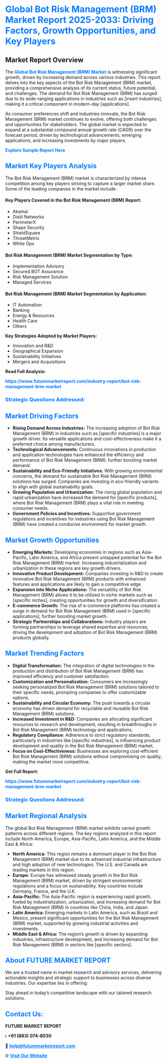 <h1 style="color: #007BFF;">Global Bot Risk Management (BRM) Market Report 2025-2033: Driving Factors, Growth Opportunities, and Key Players</h1>

<section id="overview">
<h2>Market Report Overview</h2>
<p>The <a href="https://www.futuremarketreport.com/industry-report/bot-risk-management-brm-market" style="color: #007BFF; text-decoration: none;"><strong>Global Bot Risk Management (BRM) Market</strong></a> is witnessing significant growth, driven by increasing demand across various industries. This report delves into the key aspects of the Bot Risk Management (BRM) market, providing a comprehensive analysis of its current status, future potential, and challenges. The demand for Bot Risk Management (BRM) has surged due to its wide-ranging applications in industries such as [insert industries], making it a critical component in modern-day [applications].</p>
<p>As consumer preferences shift and industries innovate, the Bot Risk Management (BRM) market continues to evolve, offering both challenges and opportunities for stakeholders. The global market is expected to expand at a substantial compound annual growth rate (CAGR) over the forecast period, driven by technological advancements, emerging applications, and increasing investments by major players.</p>
</section>

<section id="overview">
<p><a href="https://www.futuremarketreport.com/request-sample/reportId=54673" style="color: #007BFF; text-decoration: none;"><strong>Explore Sample Report Here</strong></a></p>
</section>

<section id="key-players">
<h2 style="color: #007BFF;">Market Key Players Analysis</h2>
<p>The Bot Risk Management (BRM) market is characterized by intense competition among key players striving to capture a larger market share. Some of the leading companies in the market include:</p>
<h4>Key Players Covered in the Bot Risk Management (BRM) Report:</h4>
<ul><li>Akamai</li><li>Distil Networks</li><li>PerimeterX</li><li>Shape Security</li><li>ShieldSquare</li><li>ThreatMetrix</li><li>White Ops</li></ul>
<h4>Bot Risk Management (BRM) Market Segmentation by Type:</h4>
<ul><li>Implementation Advisory</li><li>Secured BOT Assurance</li><li>Risk Management Solution</li><li>Managed Services</li></ul>

<h4>Bot Risk Management (BRM) Market Segmentation by Application:</h4>
<ul><li>IT Automation</li><li>Banking</li><li>Energy &amp; Resources</li><li>Health Care</li><li>Others</li></ul>
<p><strong>Key Strategies Adopted by Market Players:</strong></p>
<ul>
<li>Innovation and R&D</li>
<li>Geographical Expansion</li>
<li>Sustainability Initiatives</li>
<li>Mergers and Acquisitions</li>
</ul>
</section>

<section>
<p><strong>Read Full Analysis: </strong></p><a href="https://www.futuremarketreport.com/industry-report/bot-risk-management-brm-market" style="color: #007BFF; text-decoration: none;"><strong>https://www.futuremarketreport.com/industry-report/bot-risk-management-brm-market</strong></a>
<h3 style="color: #007BFF;">Strategic Questions Addressed:</h3>
</section>

<section id="driving-factors">
<h2 style="color: #007BFF;">Market Driving Factors</h2>
<ul>
<li><strong>Rising Demand Across Industries:</strong> The increasing adoption of Bot Risk Management (BRM) in industries such as [specific industries] is a major growth driver. Its versatile applications and cost-effectiveness make it a preferred choice among manufacturers.</li>
<li><strong>Technological Advancements:</strong> Continuous innovations in production and application technologies have enhanced the efficiency and performance of Bot Risk Management (BRM), further boosting market demand.</li>
<li><strong>Sustainability and Eco-Friendly Initiatives:</strong> With growing environmental concerns, the demand for sustainable Bot Risk Management (BRM) solutions has surged. Companies are investing in eco-friendly variants to align with global sustainability goals.</li>
<li><strong>Growing Population and Urbanization:</strong> The rising global population and rapid urbanization have increased the demand for [specific products], where Bot Risk Management (BRM) plays a vital role in meeting consumer needs.</li>
<li><strong>Government Policies and Incentives:</strong> Supportive government regulations and incentives for industries using Bot Risk Management (BRM) have created a conducive environment for market growth.</li>
</ul>
</section>

<section id="growth-opportunities">
<h2 style="color: #007BFF;">Market Growth Opportunities</h2>
<ul>
<li><strong>Emerging Markets:</strong> Developing economies in regions such as Asia-Pacific, Latin America, and Africa present untapped potential for the Bot Risk Management (BRM) market. Increasing industrialization and urbanization in these regions are key growth drivers.</li>
<li><strong>Innovative Product Development:</strong> Companies investing in R&D to create innovative Bot Risk Management (BRM) products with enhanced features and applications are likely to gain a competitive edge.</li>
<li><strong>Expansion into Niche Applications:</strong> The versatility of Bot Risk Management (BRM) allows it to be utilized in niche markets such as [specific niches], creating opportunities for growth and diversification.</li>
<li><strong>E-commerce Growth:</strong> The rise of e-commerce platforms has created a surge in demand for Bot Risk Management (BRM) used in [specific applications], further boosting market growth.</li>
<li><strong>Strategic Partnerships and Collaborations:</strong> Industry players are forming partnerships to leverage shared expertise and resources, driving the development and adoption of Bot Risk Management (BRM) products globally.</li>
</ul>
</section>

<section id="trending-factors">
<h2 style="color: #007BFF;">Market Trending Factors</h2>
<ul>
<li><strong>Digital Transformation:</strong> The integration of digital technologies in the production and distribution of Bot Risk Management (BRM) has improved efficiency and customer satisfaction.</li>
<li><strong>Customization and Personalization:</strong> Consumers are increasingly seeking personalized Bot Risk Management (BRM) solutions tailored to their specific needs, prompting companies to offer customizable options.</li>
<li><strong>Sustainability and Circular Economy:</strong> The push towards a circular economy has driven demand for recyclable and reusable Bot Risk Management (BRM) solutions.</li>
<li><strong>Increased Investment in R&D:</strong> Companies are allocating significant resources to research and development, resulting in breakthroughs in Bot Risk Management (BRM) technology and applications.</li>
<li><strong>Regulatory Compliance:</strong> Adherence to strict regulatory standards, particularly in industries like [specific industries], is influencing product development and quality in the Bot Risk Management (BRM) market.</li>
<li><strong>Focus on Cost-Effectiveness:</strong> Businesses are exploring cost-efficient Bot Risk Management (BRM) solutions without compromising on quality, making the market more competitive.</li>
</ul>
</section>

<section>
<p><strong>Get Full Report: </strong></p><a href="https://www.futuremarketreport.com/industry-report/bot-risk-management-brm-market" style="color: #007BFF; text-decoration: none;"><strong>https://www.futuremarketreport.com/industry-report/bot-risk-management-brm-market</strong></a>
<h3 style="color: #007BFF;">Strategic Questions Addressed:</h3>
</section>


<section id="regional-analysis">
<h2 style="color: #007BFF;">Market Regional Analysis</h2>
<p>The global Bot Risk Management (BRM) market exhibits varied growth patterns across different regions. The key regions analyzed in this report include North America, Europe, Asia-Pacific, Latin America, and the Middle East & Africa:</p>
<ul>
<li><strong>North America:</strong> This region remains a dominant player in the Bot Risk Management (BRM) market due to its advanced industrial infrastructure and high adoption of new technologies. The U.S. and Canada are leading markets in this region.</li>
<li><strong>Europe:</strong> Europe has witnessed steady growth in the Bot Risk Management (BRM) market, driven by stringent environmental regulations and a focus on sustainability. Key countries include Germany, France, and the U.K.</li>
<li><strong>Asia-Pacific:</strong> The Asia-Pacific region is experiencing rapid growth, fueled by industrialization, urbanization, and increasing demand for Bot Risk Management (BRM) in countries like China, India, and Japan.</li>
<li><strong>Latin America:</strong> Emerging markets in Latin America, such as Brazil and Mexico, present significant opportunities for the Bot Risk Management (BRM) market, supported by growing industrial activities and investments.</li>
<li><strong>Middle East & Africa:</strong> The region’s growth is driven by expanding industries, infrastructure development, and increasing demand for Bot Risk Management (BRM) in sectors like [specific sectors].</li>
</ul>
</section>

<footer>
<h2 style="color: #007BFF;">About FUTURE MARKET REPORT</h2>
<p>We are a trusted name in market research and advisory services, delivering actionable insights and strategic support to businesses across diverse industries. Our expertise lies in offering:</p>

<p>Stay ahead in today’s competitive landscape with our tailored research solutions.</p>

<h2 style="color: #007BFF;">Contact Us:</h2>
<p><strong>FUTURE MARKET REPORT</strong></p>
<p>📞 <strong>+91 (883) 074-8030</strong></p>
<p>📧 <strong><a href="mailto:help@futuremarketreport.com" style="color: #007BFF;">help@futuremarketreport.com</a></strong></p>
<p>🌐 <strong><a href="https://www.futuremarketreport.com/" style="color: #007BFF;">Visit Our Website</a></strong></p>
</footer>